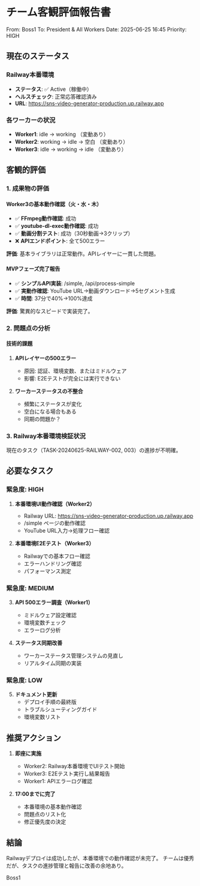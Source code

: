 # チーム客観評価報告書

From: Boss1
To: President & All Workers
Date: 2025-06-25 16:45
Priority: HIGH

## 現在のステータス

### Railway本番環境
- **ステータス**: ✅ Active（稼働中）
- **ヘルスチェック**: 正常応答確認済み
- **URL**: https://sns-video-generator-production.up.railway.app

### 各ワーカーの状況
- **Worker1**: idle → working （変動あり）
- **Worker2**: working → idle → 空白 （変動あり）
- **Worker3**: idle → working → idle （変動あり）

## 客観的評価

### 1. 成果物の評価

#### Worker3の基本動作確認（火・水・木）
- ✅ **FFmpeg動作確認**: 成功
- ✅ **youtube-dl-exec動作確認**: 成功
- ✅ **動画分割テスト**: 成功（30秒動画→3クリップ）
- ❌ **APIエンドポイント**: 全て500エラー

**評価**: 基本ライブラリは正常動作。APIレイヤーに一貫した問題。

#### MVPフェーズ完了報告
- ✅ **シンプルAPI実装**: /simple, /api/process-simple
- ✅ **実動作確認**: YouTube URL→動画ダウンロード→5セグメント生成
- ✅ **時間**: 37分で40%→100%達成

**評価**: 驚異的なスピードで実装完了。

### 2. 問題点の分析

#### 技術的課題
1. **APIレイヤーの500エラー**
   - 原因: 認証、環境変数、またはミドルウェア
   - 影響: E2Eテストが完全には実行できない

2. **ワーカーステータスの不整合**
   - 頻繁にステータスが変化
   - 空白になる場合もある
   - 同期の問題か？

### 3. Railway本番環境検証状況

現在のタスク（TASK-20240625-RAILWAY-002, 003）の進捗が不明確。

## 必要なタスク

### 緊急度: HIGH
1. **本番環境UI動作確認（Worker2）**
   - Railway URL: https://sns-video-generator-production.up.railway.app
   - /simple ページの動作確認
   - YouTube URL入力→処理フロー確認

2. **本番環境E2Eテスト（Worker3）**
   - Railwayでの基本フロー確認
   - エラーハンドリング確認
   - パフォーマンス測定

### 緊急度: MEDIUM
3. **API 500エラー調査（Worker1）**
   - ミドルウェア設定確認
   - 環境変数チェック
   - エラーログ分析

4. **ステータス同期改善**
   - ワーカーステータス管理システムの見直し
   - リアルタイム同期の実装

### 緊急度: LOW
5. **ドキュメント更新**
   - デプロイ手順の最終版
   - トラブルシューティングガイド
   - 環境変数リスト

## 推奨アクション

1. **即座に実施**
   - Worker2: Railway本番環境でUIテスト開始
   - Worker3: E2Eテスト実行し結果報告
   - Worker1: APIエラーログ確認

2. **17:00までに完了**
   - 本番環境の基本動作確認
   - 問題点のリスト化
   - 修正優先度の決定

## 結論

Railwayデプロイは成功したが、本番環境での動作確認が未完了。
チームは優秀だが、タスクの進捗管理と報告に改善の余地あり。

Boss1